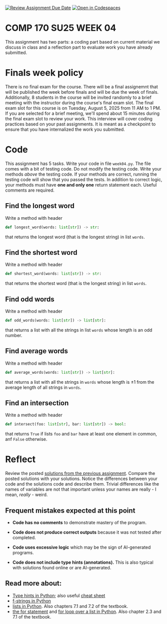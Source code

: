 [![Review Assignment Due Date](https://classroom.github.com/assets/deadline-readme-button-22041afd0340ce965d47ae6ef1cefeee28c7c493a6346c4f15d667ab976d596c.svg)](https://classroom.github.com/a/iUILkbjt)
[![Open in Codespaces](https://classroom.github.com/assets/launch-codespace-2972f46106e565e64193e422d61a12cf1da4916b45550586e14ef0a7c637dd04.svg)](https://classroom.github.com/open-in-codespaces?assignment_repo_id=19840564)
# COMP 170 SU25 WEEK 04

This assignment has two parts: a coding part based on current material we discuss in class and a reflection part to evaluate work you have already submitted.

# Finals week policy

There is no final exam for the course. There will be a final assignemnt that will be published the week before finals and will be due the week of finals. Additionally, 8 students in the course will be invited randomly to a brief meeting with the instructor during the course's final exam slot. The final exam slot for this course is on Tuesday, August 5, 2025 from 11 AM to 1 PM. If you are selected for a brief meeting, we'll spend about 15 minutes during the final exam slot to review your work. This interview will cover coding practices based on your past assignments. It is meant as a checkpoint to ensure that you have internalized the work you submitted.

# Code

This assignment has 5 tasks. Write your code in file `week04.py`. The file comes with a bit of testing code. Do not modify the testing code. Write your methods *above* the testing code. If your methods are correct, running the testing code will show that you passed the tests. In addition to correct logic, your methods must have **one and only one** return statement each. Useful comments are required.


## Find the longest word
Write a method with header
```python
def longest_word(words: list[str]) -> str:
```
that returns the longest word (that is the longest string) in list `words`.


## Find the shortest word
Write a method with header
```python
def shortest_word(words: list[str]) -> str:
```
that returns the shortest word (that is the longest string) in list `words`.


## Find odd words
Write a method with header
```python
def odd_words(words: list[str]) -> list[str]:
```
that returns a list with all the strings in list `words` whose length is an odd number.


## Find average words
Write a method with header
```python
def average_words(words: list[str]) -> list[str]:
```
that returns a list with all the strings in `words` whose length is $\pm 1$ from the average length of all strings in `words`.


## Find an intersection
Write a method with header
```python
def intersect(foo: list[str], bar: list[str]) -> bool:
```
that returns `True` if lists `foo` and `bar` have at least one element in common, anf `False` otherwise. 

# Reflect

Review the posted [solutions from the previous assignment](./solutions_week03.py). Compare the posted solutions with your solutions. Notice the differences between your code and the solutions code and describe them. Trivial differences like the names of variables are not that important unless your names are really - I mean, *really -* weird.

## Frequent mistakes expected at this point

* **Code has no comments** to demonstrate mastery of the program.

* **Code does not produce correct outputs** because it was not tested after completed.

* **Code uses excessive logic** which may be the sign of AI-generated programs.

* **Code does not include type hints (annotations).** This is also typical with solutions found online or are AI-generated.

## Read more about:

* [Type hints in Python](https://docs.python.org/3/library/typing.html); also useful [cheat sheet](https://mypy.readthedocs.io/en/stable/cheat_sheet_py3.html#functions)
* [f-strings in Python](https://docs.python.org/3/tutorial/inputoutput.html#tut-f-strings)
* [lists in Python](https://docs.python.org/3/tutorial/datastructures.html). Also chapters 7.1 and 7.2 of the textbook.
* [the for statement](https://docs.python.org/3/reference/compound_stmts.html#for) and [for loop over a list in Python](https://docs.python.org/3/tutorial/controlflow.html#for-statements). Also chapter 2.3 and 7.1 of the textbook.
